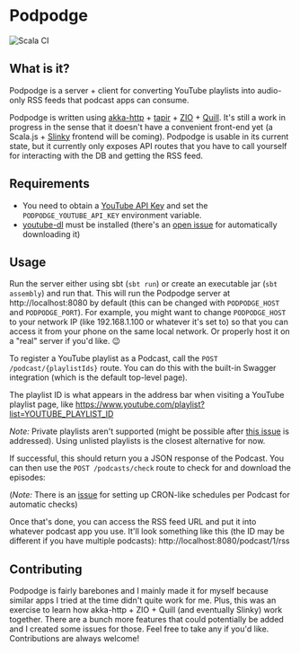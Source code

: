 # Podpodge

![Scala CI](https://github.com/reibitto/podpodge/workflows/Scala%20CI/badge.svg)

## What is it?

Podpodge is a server + client for converting YouTube playlists into audio-only RSS feeds that podcast apps can consume.

Podpodge is written using [akka-http](https://doc.akka.io/docs/akka-http/current/index.html) + [tapir](https://tapir.softwaremill.com) + [ZIO](https://zio.dev) + [Quill](https://getquill.io/). It's still a work in progress in the sense that it doesn't
have a convenient front-end yet (a Scala.js + [Slinky](https://slinky.dev/) frontend will be coming). Podpodge is usable in its current state, but
it currently only exposes API routes that you have to call yourself for interacting with the DB and getting the RSS feed.

## Requirements

- You need to obtain a [YouTube API Key](https://developers.google.com/youtube/registering_an_application) and set
the `PODPODGE_YOUTUBE_API_KEY` environment variable.
- [youtube-dl](https://github.com/ytdl-org/youtube-dl/blob/master/README.md) must be installed (there's an [open issue](https://github.com/reibitto/podpodge/issues/6) for automatically downloading it)

## Usage

Run the server either using sbt (`sbt run`) or create an executable jar (`sbt assembly`) and run that. This will run the
Podpodge server at http://localhost:8080 by default (this can be changed with `PODPODGE_HOST` and `PODPODGE_PORT`). For
example, you might want to change `PODPODGE_HOST` to your network IP (like 192.168.1.100 or whatever it's set to) so that
you can access it from your phone on the same local network. Or properly host it on a "real" server if you'd like. 😉 

To register a YouTube playlist as a Podcast, call the `POST /podcast/{playlistIds}` route. You can do this with the built-in Swagger integration (which is the default top-level page).

The playlist ID is what appears in the address bar when visiting a YouTube playlist page, like https://www.youtube.com/playlist?list=YOUTUBE_PLAYLIST_ID

*Note:* Private playlists aren't supported (might be possible after [this issue](https://github.com/reibitto/podpodge/issues/1) is addressed). Using unlisted playlists is the closest alternative for now.

If successful, this should return you a JSON response of the Podcast. You can then use the `POST /podcasts/check` route to check for and download the episodes:

(*Note:* There is an [issue](https://github.com/reibitto/podpodge/issues/8) for setting up CRON-like schedules per Podcast for automatic checks)

Once that's done, you can access the RSS feed URL and put it into whatever podcast app you use. It'll look something like this (the ID may be different if you have multiple podcasts):
http://localhost:8080/podcast/1/rss

## Contributing

Podpodge is fairly barebones and I mainly made it for myself because similar apps I tried at the time didn't quite work for me.
Plus, this was an exercise to learn how akka-http + ZIO + Quill (and eventually Slinky) work together. There are a bunch
more features that could potentially be added and I created some issues for those. Feel free to take any if you'd like.
Contributions are always welcome! 
